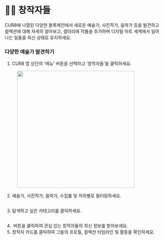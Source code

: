 # 🧑‍🎨 창작자들

CUR8에 나열된 다양한 블록체인에서 새로운 예술가, 사진작가, 음악가 등을 발견하고 컬렉션에 대해 자세히 알아보고, 갤러리에 작품을 추가하며 디지털 아트 세계에서 일어나는 일들을 최신 상태로 유지하세요.

### 다양한 예술가 발견하기&#x20;

1. CUR8 앱 상단의 '메뉴' 버튼을 선택하고 ‘창작자들’을 클릭하세요.

<figure><img src="../.gitbook/assets/Screenshot 2025-01-13 at 14.33.00.png" alt="" width="375"><figcaption></figcaption></figure>

2. 예술가, 사진작가, 음악가, 수집품 및 저자별로 필터링하세요.

<figure><img src="../.gitbook/assets/Screenshot 2025-01-03 at 13.45.25.png" alt=""><figcaption></figcaption></figure>

3. 탐색하고 싶은 카테고리를 클릭하세요.

<figure><img src="../.gitbook/assets/Screenshot 2025-01-03 at 13.48.11.png" alt=""><figcaption></figcaption></figure>

4. <img src="../.gitbook/assets/Screenshot 2025-01-03 at 13.56.17.png" alt="" data-size="line"> 버튼을 클릭하여 관심 있는 창작자들의 최신 정보를 받아보세요.
5. 창작자 카드를 클릭하여 그들의 프로필, 컬렉션 타임라인 및 활동을 확인하세요.

<figure><img src="../.gitbook/assets/Screenshot 2025-01-03 at 13.57.40.png" alt=""><figcaption></figcaption></figure>